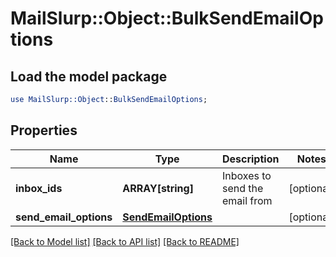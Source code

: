 # MailSlurp::Object::BulkSendEmailOptions

## Load the model package
```perl
use MailSlurp::Object::BulkSendEmailOptions;
```

## Properties
Name | Type | Description | Notes
------------ | ------------- | ------------- | -------------
**inbox_ids** | **ARRAY[string]** | Inboxes to send the email from | [optional] 
**send_email_options** | [**SendEmailOptions**](SendEmailOptions) |  | [optional] 

[[Back to Model list]](../README#documentation-for-models) [[Back to API list]](../README#documentation-for-api-endpoints) [[Back to README]](../README)


